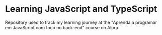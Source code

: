 # Learning JavaScript and TypeScript

Repository used to track my learning journey at the "Aprenda a programar em JavaScript com foco no back-end" course on Alura.
